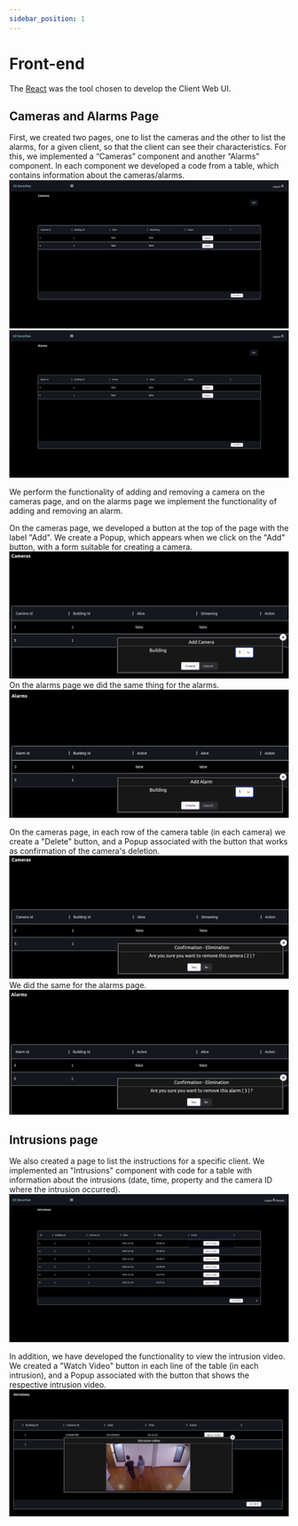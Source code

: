 ```yaml
---
sidebar_position: 1
---
```


# Front-end

The [React](https://reactjs.org/) was the tool chosen to develop the Client Web UI.

## Cameras and Alarms Page

First, we created two pages, one to list the cameras and the other to list the alarms, for a given client, so that the client can see their characteristics.
For this, we implemented a “Cameras” component and another “Alarms” component. In each component we developed a code from a table, which contains information about the cameras/alarms.
![](./img/listCameras.png)
![](./img/listAlarms.png)

We perform the functionality of adding and removing a camera on the cameras page, and on the alarms page we implement the functionality of adding and removing an alarm.

On the cameras page, we developed a button at the top of the page with the label "Add". We create a Popup, which appears when we click on the "Add" button, with a form suitable for creating a camera.
![](./img/addCameras.png)
On the alarms page we did the same thing for the alarms.
![](./img/addAlarms.png)

On the cameras page, in each row of the camera table (in each camera) we create a "Delete" button, and a Popup associated with the button that works as confirmation of the camera's deletion.
![](./img/deleteCameras.png)
We did the same for the alarms page. 
![](./img/deleteAlarms.png)

## Intrusions page

We also created a page to list the instructions for a specific client.
We implemented an "Intrusions" component with code for a table with information about the intrusions (date, time, property and the camera ID where the intrusion occurred).
![](./img/listIntrusions.png)

In addition, we have developed the functionality to view the intrusion video. We created a "Watch Video" button in each line of the table (in each intrusion), and a Popup associated with the button that shows the respective intrusion video.
![](./img/intrusionVideo.png)